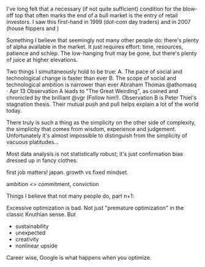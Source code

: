 

I've long felt that a necessary (if not quite sufficient) condition for the blow-off top that often marks the end of a bull market is the entry of retail investors.  I saw this first-hand in 1999 (dot-com day traders) and in 2007 (house flippers and )



Something I believe that seemingly not many other people do: there's plenty of alpha available in the market.  It just requires effort: time, resources, patience and schlep.  The low-hanging fruit may be gone, but there's plenty of juice at higher elevations.



Two things I simultaneously hold to be true:
A. The pace of social and technological change is faster than ever
B. The scope of social and technological ambition is narrower than ever
Abraham Thomas
@athomasq
·
Apr 13
Observation A leads to "The Great Weirding", as coined and chronicled by the brilliant 
@vgr
 (Follow him!).  Observation B is Peter Thiel's stagnation thesis.  Their mutual push and pull helps explain a lot of the world today.



 There truly is such a thing as the simplicity on the other side of complexity, the simplicity that comes from wisdom, experience and judgement.  Unfortunately it's almost impossible to distinguish from the simplicity of vacuous platitudes...



 Most data analysis is not statistically robust; it's just confirmation bias dressed up in fancy clothes.



first job matters!  japan.  growth vs fixed mindset.


ambition <> commitment, conviction





Things I believe that not many people do, part n+1:

Excessive optimization is bad.  Not just "premature optimization" in the classic Knuthian sense.  But 

- sustainability
- unexpected
- creativity
- nonlinear upside

Career wise, Google is what happens when you optimize.  

